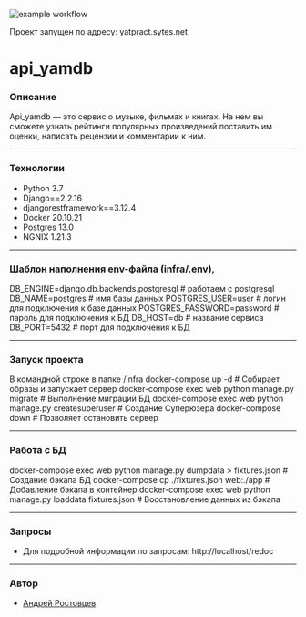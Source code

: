 ![example workflow](https://github.com/Serdron/yamdb_final/actions/workflows/yamdb_workflow.yml/badge.svg)

Проект запущен по адресу: yatpract.sytes.net

# api_yamdb
### Описание
Api_yamdb — это сервис о музыке, фильмах и книгах. На нем вы сможете узнать рейтинги популярных произведений поставить им оценки, написать рецензии и комментарии к ним.
____
### Технологии
- Python 3.7
- Django==2.2.16
- djangorestframework==3.12.4
- Docker 20.10.21
- Postgres 13.0
- NGNIX 1.21.3
____
### Шаблон наполнения env-файла (infra/.env),

DB_ENGINE=django.db.backends.postgresql # работаем с postgresql
DB_NAME=postgres # имя базы данных
POSTGRES_USER=user # логин для подключения к базе данных
POSTGRES_PASSWORD=password # пароль для подключения к БД 
DB_HOST=db # название сервиса
DB_PORT=5432 # порт для подключения к БД 
____
### Запуск проекта
В командной строке в папке /infra 
docker-compose up -d # Собирает образы и запускает сервер
docker-compose exec web python manage.py migrate # Выполнение миграций БД
docker-compose exec web python manage.py createsuperuser # Создание Суперюзера
docker-compose down # Позволяет остановить сервер
____
### Работа с БД
docker-compose exec web python manage.py dumpdata > fixtures.json # Создание бэкапа БД
docker-compose cp ./fixtures.json web:./app # Добавление бэкапа в контейнер
docker-compose exec web python manage.py loaddata fixtures.json # Восстановление данных из бэкапа
____
### Запросы
- Для подробной информации по запросам: http://localhost/redoc
____
### Автор
- [Андрей Ростовцев](https://github.com/Serdron)
